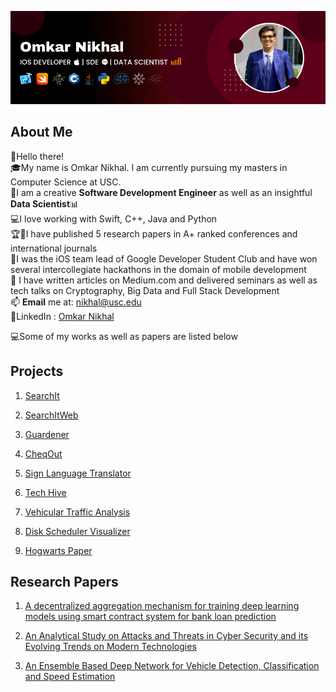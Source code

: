 ![plot](Omkar_Banner.png)

## About Me
👨‍Hello there! <br />
🎓My name is Omkar Nikhal. I am currently pursuing my masters in Computer Science at USC. <br />
📱I am a creative **Software Development Engineer** as well as an insightful **Data Scientist**📊<br />
💻I love working with Swift, C++, Java and Python<br />
🏆🥇I have published 5 research papers in A+ ranked conferences and international journals<br />
🎒I was the iOS team lead of Google Developer Student Club and have won several intercollegiate hackathons in the domain of mobile development <br />
📄 I have written articles on Medium.com and delivered seminars as well as tech talks on Cryptography, Big Data and Full Stack Development <br />
📫 **Email** me at: nikhal@usc.edu <br/>
📱LinkedIn : [Omkar Nikhal](https://www.linkedin.com/in/omkar-nikhal/)

💻Some of my works as well as papers are listed below<br />

## Projects

1. [SearchIt](https://github.com/gitpushOmnik/SearchIt)

2. [SearchItWeb](https://github.com/gitpushOmnik/SearchItWeb)
   
3. [Guardener](https://github.com/gitpushOmnik/Guardener)

4. [CheqOut](https://github.com/gitpushOmnik/CheqOut)

5. [Sign Language Translator](https://github.com/gitpushOmnik/Sign-Language-Translator)

6. [Tech Hive](https://github.com/gitpushOmnik/Tech-Hive)

7. [Vehicular Traffic Analysis](https://github.com/gitpushOmnik/Vehicular-Traffic-Analysis)

8. [Disk Scheduler Visualizer](https://github.com/gitpushOmnik/Disk-Scheduler-Visualizer)

9. [Hogwarts Paper](https://github.com/gitpushOmnik/Hogwarts-Paper-AR)


## Research Papers

1. [A decentralized aggregation mechanism for training deep learning models using smart contract system for bank loan prediction](https://arxiv.org/abs/2011.10981)

2. [An Analytical Study on Attacks and Threats in Cyber Security and its Evolving Trends on Modern Technologies](https://www.semanticscholar.org/paper/An-Analytical-Study-on-Attacks-and-Threats-in-Cyber-Nikhal/6cf1bf7e212a1b03f0c911bde02fc748da3094ea)

3. [An Ensemble Based Deep Network for Vehicle Detection, Classification and Speed Estimation](https://www.jetir.org/papers/JETIR2207191.pdf)
